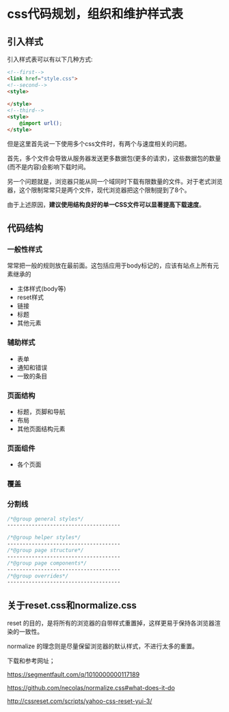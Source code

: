 # css代码规划，组织和维护样式表
## 引入样式
引入样式表可以有以下几种方式:

```html
<!--first-->
<link href="style.css">
<!--second-->
<style>
    
</style>
<!--third-->
<style>
    @import url();
</style>
```

但是这里首先说一下使用多个css文件时，有两个与速度相关的问题。

首先，多个文件会导致从服务器发送更多数据包(更多的请求)，这些数据包的数量(而不是内容)会影响下载时间。

另一个问题就是，浏览器只能从同一个域同时下载有限数量的文件。对于老式浏览器，这个限制常常只是两个文件，现代浏览器把这个限制提到了8个。

由于上述原因，**建议使用结构良好的单一CSS文件可以显著提高下载速度**。

## 代码结构
### 一般性样式
常常把一般的规则放在最前面。这包括应用于body标记的，应该有站点上所有元素继承的

* 主体样式(body等)
* reset样式
* 链接
* 标题
* 其他元素

### 辅助样式
* 表单
* 通知和错误
* 一致的条目

### 页面结构
* 标题，页脚和导航
* 布局
* 其他页面结构元素

### 页面组件
* 各个页面

### 覆盖

### 分割线
```css
/*@group general styles*/
-------------------------------------

/*@group helper styles*/
-------------------------------------
/*@group page structure*/
-------------------------------------
/*@group page components*/
-------------------------------------
/*@group overrides*/
-------------------------------------
```

## 关于reset.css和normalize.css
reset 的目的，是将所有的浏览器的自带样式重置掉，这样更易于保持各浏览器渲染的一致性。

normalize 的理念则是尽量保留浏览器的默认样式，不进行太多的重置。

下载和参考网址；

https://segmentfault.com/q/1010000000117189

https://github.com/necolas/normalize.css#what-does-it-do

http://cssreset.com/scripts/yahoo-css-reset-yui-3/

